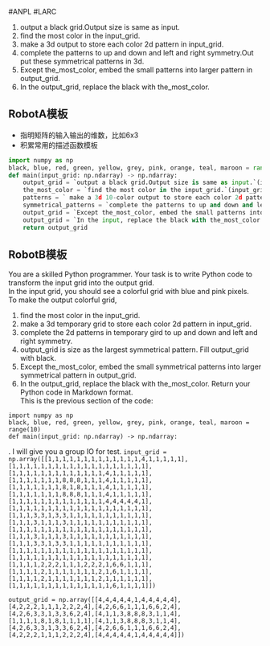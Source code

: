#ANPL #LARC 
1. output a black grid.Output size is same as input.
2. find the most color in the input_grid.
3. make a 3d output to store each color 2d pattern in input_grid.
4. complete the patterns to up and down and left and right symmetry.Out put these symmetrical patterns in 3d.
5. Except the_most_color, embed the small patterns into larger pattern in output_grid.
6. In the output_grid, replace the black with the_most_color.
## RobotA模板

-   指明矩阵的输入输出的维数，比如6x3
-   积累常用的描述函数模板

```python
import numpy as np
black, blue, red, green, yellow, grey, pink, orange, teal, maroon = range(10)
def main(input_grid: np.ndarray) -> np.ndarray:
	output_grid = `output a black grid.Output size is same as input.`(input_grid)
	the_most_color = `find the most color in the input_grid.`(input_grid)
	patterns = ` make a 3d 10-color output to store each color 2d pattern in input_grid.`(input_grid)
	symmetrical_patterns = `complete the patterns to up and down and left and right symmetry.Out put these symmetrical patterns in 3d.`(patterns)
	output_grid = `Except the_most_color, embed the small patterns into larger pattern.Output 2d grid.`(output_grid, symmetrical_patterns)
	output_grid = `In the input, replace the black with the_most_color.`(output_grid, the_most_color)
	return output_grid
```

## RobotB模板

You are a skilled Python programmer. Your task is to write Python code to transform the input grid into the output grid.  
In the input grid, you should see a colorful grid with blue and pink pixels.  
To make the output colorful grid,  
1. find the most color in the input_grid.
2. make a 3d temporary grid to store each color 2d pattern in input_grid.
3. complete the 2d patterns in temporary gird to up and down and left and right symmetry.
4. output_grid is size as the largest symmetrical pattern. Fill output_grid with black.
5. Except the_most_color, embed the small  symmetrical patterns into larger symmetrical pattern in output_grid.
6. In the output_grid, replace the black with the_most_color.
Return your Python code in Markdown format.  
This is the previous section of the code:

```
import numpy as np
black, blue, red, green, yellow, grey, pink, orange, teal, maroon = range(10)
def main(input_grid: np.ndarray) -> np.ndarray:
```
.
I will give you a group IO for test.
`input_grid = np.array([[1,1,1,1,1,1,1,1,1,1,1,1,1,4,1,1,1,1,1],[1,1,1,1,1,1,1,1,1,1,1,1,1,1,1,1,1,1,1],[1,1,1,1,1,1,1,1,1,1,1,1,1,4,1,1,1,1,1],[1,1,1,1,1,1,1,8,8,8,1,1,1,4,1,1,1,1,1],[1,1,1,1,1,1,1,8,1,8,1,1,1,4,1,1,1,1,1],[1,1,1,1,1,1,1,8,8,8,1,1,1,4,1,1,1,1,1],[1,1,1,1,1,1,1,1,1,1,1,1,1,4,4,4,4,4,1],[1,1,1,1,1,1,1,1,1,1,1,1,1,1,1,1,1,1,1],[1,1,1,3,3,1,3,3,1,1,1,1,1,1,1,1,1,1,1],[1,1,1,3,1,1,1,3,1,1,1,1,1,1,1,1,1,1,1],[1,1,1,1,1,1,1,1,1,1,1,1,1,1,1,1,1,1,1],[1,1,1,3,1,1,1,3,1,1,1,1,1,1,1,1,1,1,1],[1,1,1,3,3,1,3,3,1,1,1,1,1,1,1,1,1,1,1],[1,1,1,1,1,1,1,1,1,1,1,1,1,1,1,1,1,1,1],[1,1,1,1,1,1,1,1,1,1,1,1,1,1,1,1,1,1,1],[1,1,1,1,2,2,2,1,1,1,2,2,2,1,6,6,1,1,1],[1,1,1,1,2,1,1,1,1,1,1,1,2,1,6,1,1,1,1],[1,1,1,1,2,1,1,1,1,1,1,1,2,1,1,1,1,1,1],[1,1,1,1,1,1,1,1,1,1,1,1,1,1,6,1,1,1,1]])`

`output_grid = np.array([[4,4,4,4,4,1,4,4,4,4,4],[4,2,2,2,1,1,1,2,2,2,4],[4,2,6,6,1,1,1,6,6,2,4],[4,2,6,3,3,1,3,3,6,2,4],[4,1,1,3,8,8,8,3,1,1,4],[1,1,1,1,8,1,8,1,1,1,1],[4,1,1,3,8,8,8,3,1,1,4],[4,2,6,3,3,1,3,3,6,2,4],[4,2,6,6,1,1,1,6,6,2,4],[4,2,2,2,1,1,1,2,2,2,4],[4,4,4,4,4,1,4,4,4,4,4]])`